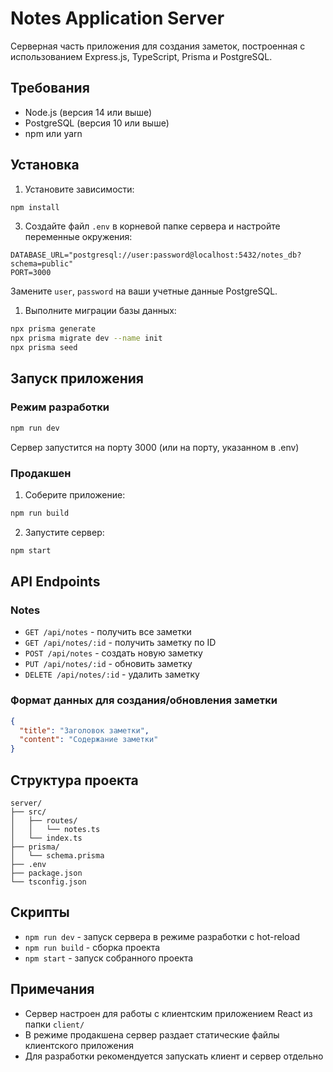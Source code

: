 # Notes Application Server

Серверная часть приложения для создания заметок, построенная с использованием Express.js, TypeScript, Prisma и PostgreSQL.

## Требования

- Node.js (версия 14 или выше)
- PostgreSQL (версия 10 или выше)
- npm или yarn

## Установка

1. Установите зависимости:

```bash
npm install
```

3. Создайте файл `.env` в корневой папке сервера и настройте переменные окружения:

```env
DATABASE_URL="postgresql://user:password@localhost:5432/notes_db?schema=public"
PORT=3000
```

Замените `user`, `password` на ваши учетные данные PostgreSQL.

1. Выполните миграции базы данных:

```bash
npx prisma generate
npx prisma migrate dev --name init
npx prisma seed
```

## Запуск приложения

### Режим разработки

```bash
npm run dev
```

Сервер запустится на порту 3000 (или на порту, указанном в .env)

### Продакшен

1. Соберите приложение:

```bash
npm run build
```

2. Запустите сервер:

```bash
npm start
```

## API Endpoints

### Notes

- `GET /api/notes` - получить все заметки
- `GET /api/notes/:id` - получить заметку по ID
- `POST /api/notes` - создать новую заметку
- `PUT /api/notes/:id` - обновить заметку
- `DELETE /api/notes/:id` - удалить заметку

### Формат данных для создания/обновления заметки

```json
{
  "title": "Заголовок заметки",
  "content": "Содержание заметки"
}
```

## Структура проекта

```
server/
├── src/
│   ├── routes/
│   │   └── notes.ts
│   └── index.ts
├── prisma/
│   └── schema.prisma
├── .env
├── package.json
└── tsconfig.json
```

## Скрипты

- `npm run dev` - запуск сервера в режиме разработки с hot-reload
- `npm run build` - сборка проекта
- `npm start` - запуск собранного проекта

## Примечания

- Сервер настроен для работы с клиентским приложением React из папки `client/`
- В режиме продакшена сервер раздает статические файлы клиентского приложения
- Для разработки рекомендуется запускать клиент и сервер отдельно
